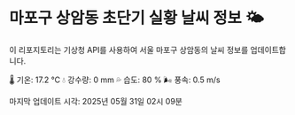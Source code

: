 
# 마포구 상암동 초단기 실황 날씨 정보 🌤️

이 리포지토리는 기상청 API를 사용하여 서울 마포구 상암동의 날씨 정보를 업데이트합니다. 

🌡️ 기온: 17.2 ℃
💧 강수량: 0 mm
💦 습도: 80 %
🌬️ 풍속: 0.5 m/s

마지막 업데이트 시각: 2025년 05월 31일 02시 09분    
